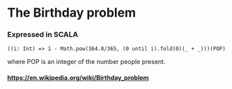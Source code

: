 # The Birthday problem
### Expressed in SCALA

```
((i: Int) => 1 - Math.pow(364.0/365, (0 until i).fold(0)(_ + _)))(POP)
```
where POP is an integer of the number people present.

#### https://en.wikipedia.org/wiki/Birthday_problem

